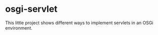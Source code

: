 osgi-servlet
============

This little project shows different ways to implement servlets in an OSGi environment.
